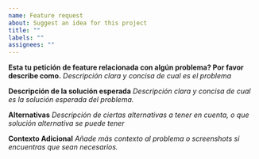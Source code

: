 ```yaml
---
name: Feature request
about: Suggest an idea for this project
title: ""
labels: ""
assignees: ""
---
```


**Esta tu petición de feature relacionada con algún problema? Por favor describe como.**
_Descripción clara y concisa de cual es el problema_

**Descripción de la solución esperada**
_Descripción clara y concisa de cual es la solución esperada del problema._

**Alternativas**
_Descripción de ciertas alternativas a tener en cuenta, o que solución alternativa se puede tener_

**Contexto Adicional**
_Añade más contexto al problema o screenshots si encuentras que sean necesarios._
